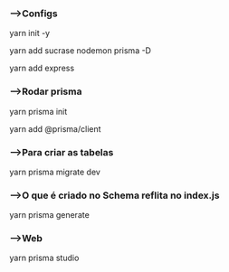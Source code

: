 ### -->Configs
yarn init -y

yarn add sucrase nodemon prisma -D

yarn add express

### -->Rodar prisma
yarn prisma init

yarn add @prisma/client

### -->Para criar as tabelas
yarn prisma migrate dev

### -->O que é criado no Schema reflita no index.js
yarn prisma generate

### -->Web
yarn prisma studio
